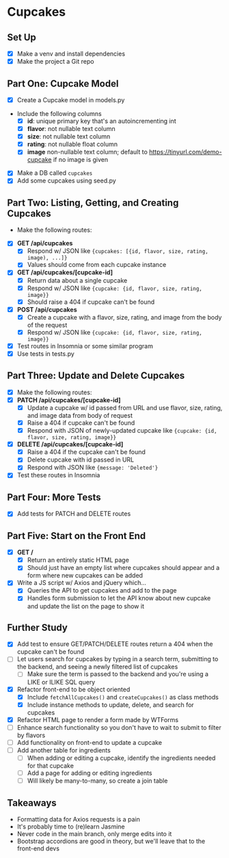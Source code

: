# Cupcakes

## Set Up

- [x] Make a venv and install dependencies
- [x] Make the project a Git repo

## Part One: Cupcake Model

- [x] Create a Cupcake model in models.py
- Include the following columns
  - [x] **id**: unique primary key that's an autoincrementing int
  - [x] **flavor**: not nullable text column
  - [x] **size**: not nullable text column
  - [x] **rating**: not nullable float column
  - [x] **image** non-nullable text column; default to https://tinyurl.com/demo-cupcake if no image is given
- [x] Make a DB called `cupcakes`
- [x] Add some cupcakes using seed.py

## Part Two: Listing, Getting, and Creating Cupcakes

- Make the following routes:
- [x] **GET /api/cupcakes**
  - [x] Respond w/ JSON like `{cupcakes: [{id, flavor, size, rating, image), ...]}`
  - [x] Values should come from each cupcake instance
- [x] **GET /api/cupcakes/[cupcake-id]**
  - [x] Return data about a single cupcake
  - [x] Respond w/ JSON like `{cupcake: {id, flavor, size, rating, image}}`
  - [x] Should raise a 404 if cupcake can't be found
- [x] **POST /api/cupcakes**
  - [x] Create a cupcake with a flavor, size, rating, and image from the body of the request
  - [x] Respond w/ JSON like `{cupcake: {id, flavor, size, rating, image}}`
- [x] Test routes in Insomnia or some similar program
- [x] Use tests in tests.py

## Part Three: Update and Delete Cupcakes

- [x] Make the following routes:
- [x] **PATCH /api/cupcakes/[cupcake-id]**
  - [x] Update a cupcake w/ id passed from URL and use flavor, size, rating, and image data from body of request
  - [x] Raise a 404 if cupcake can't be found
  - [x] Respond with JSON of newly-updated cupcake like `{cupcake: {id, flavor, size, rating, image}}`
- [x] **DELETE /api/cupcakes/[cupcake-id]**
  - [x] Raise a 404 if the cupcake can't be found
  - [x] Delete cupcake with id passed in URL
  - [x] Respond with JSON like `{message: 'Deleted'}`
- [x] Test these routes in Insomnia

## Part Four: More Tests

- [x] Add tests for PATCH and DELETE routes

## Part Five: Start on the Front End

- [x] **GET /**
  - [x] Return an entirely static HTML page
  - [x] Should just have an empty list where cupcakes should appear and a form where new cupcakes can be added
- [x] Write a JS script w/ Axios and jQuery which...
  - [x] Queries the API to get cupcakes and add to the page
  - [x] Handles form submission to let the API know about new cupcake and update the list on the page to show it

## Further Study

- [x] Add test to ensure GET/PATCH/DELETE routes return a 404 when the cupcake can't be found
- [ ] Let users search for cupcakes by typing in a search term, submitting to the backend, and seeing a newly filtered list of cupcakes
  - [ ] Make sure the term is passed to the backend and you're using a LIKE or ILIKE SQL query
- [x] Refactor front-end to be object oriented
  - [x] Include `fetchAllCupcakes()` and `createCupcakes()` as class methods
  - [x] Include instance methods to update, delete, and search for cupcakes
- [x] Refactor HTML page to render a form made by WTForms
- [ ] Enhance search functionality so you don't have to wait to submit to filter by flavors
- [ ] Add functionality on front-end to update a cupcake
- [ ] Add another table for ingredients
  - [ ] When adding or editing a cupcake, identify the ingredients needed for that cupcake
  - [ ] Add a page for adding or editing ingredients
  - [ ] Will likely be many-to-many, so create a join table

## Takeaways

- Formatting data for Axios requests is a pain
- It's probably time to (re)learn Jasmine
- Never code in the main branch, only merge edits into it
- Bootstrap accordions are good in theory, but we'll leave that to the front-end devs
